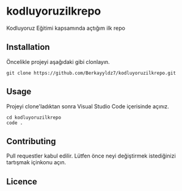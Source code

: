 # kodluyoruzilkrepo
Kodluyoruz Eğitimi kapsamında açtığım ilk repo

## Installation
Öncelikle projeyi aşağıdaki gibi clonlayın.

```git
git clone https://github.com/Berkayyldz7/kodluyoruzilkrepo.git

```

## Usage
Projeyi clone'ladıktan sonra Visual Studio Code içerisinde açınız.

```
cd kodluyoruzilkrepo
code .

```

## Contributing
Pull requestler kabul edilir. Lütfen önce neyi değiştirmek istediğinizi tartışmak içinkonu açın.

## Licence

[](MIT)

